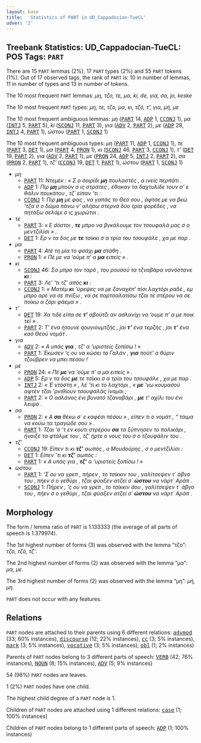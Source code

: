 ```yaml
---
layout: base
title:  'Statistics of PART in UD_Cappadocian-TueCL'
udver: '2'
---
```


## Treebank Statistics: UD_Cappadocian-TueCL: POS Tags: `PART`

There are 15 `PART` lemmas (2%), 17 `PART` types (2%) and 55 `PART` tokens (1%).
Out of 17 observed tags, the rank of `PART` is: 10 in number of lemmas, 11 in number of types and 13 in number of tokens.

The 10 most frequent `PART` lemmas: <em>μη, τζο, τε, μα, ki, de, για, σα, jο, keske</em>

The 10 most frequent `PART` types:  <em>μη, τε, τζο, μα, κι, τζό, τ’, για, μή, με</em>

The 10 most frequent ambiguous lemmas: <em>μη</em> (<tt><a href="cpg_tuecl-pos-PART.html">PART</a></tt> 14, <tt><a href="cpg_tuecl-pos-ADP.html">ADP</a></tt> 1, <tt><a href="cpg_tuecl-pos-CCONJ.html">CCONJ</a></tt> 1), <em>μα</em> (<tt><a href="cpg_tuecl-pos-INTJ.html">INTJ</a></tt> 5, <tt><a href="cpg_tuecl-pos-PART.html">PART</a></tt> 5), <em>ki</em> (<tt><a href="cpg_tuecl-pos-SCONJ.html">SCONJ</a></tt> 11, <tt><a href="cpg_tuecl-pos-PART.html">PART</a></tt> 3), <em>για</em> (<tt><a href="cpg_tuecl-pos-ADV.html">ADV</a></tt> 2, <tt><a href="cpg_tuecl-pos-PART.html">PART</a></tt> 2), <em>με</em> (<tt><a href="cpg_tuecl-pos-ADP.html">ADP</a></tt> 28, <tt><a href="cpg_tuecl-pos-INTJ.html">INTJ</a></tt> 4, <tt><a href="cpg_tuecl-pos-PART.html">PART</a></tt> 1), <em>ώστου</em> (<tt><a href="cpg_tuecl-pos-PART.html">PART</a></tt> 1, <tt><a href="cpg_tuecl-pos-SCONJ.html">SCONJ</a></tt> 1)

The 10 most frequent ambiguous types:  <em>μη</em> (<tt><a href="cpg_tuecl-pos-PART.html">PART</a></tt> 11, <tt><a href="cpg_tuecl-pos-ADP.html">ADP</a></tt> 1, <tt><a href="cpg_tuecl-pos-CCONJ.html">CCONJ</a></tt> 1), <em>τε</em> (<tt><a href="cpg_tuecl-pos-PART.html">PART</a></tt> 3, <tt><a href="cpg_tuecl-pos-DET.html">DET</a></tt> 1), <em>μα</em> (<tt><a href="cpg_tuecl-pos-PART.html">PART</a></tt> 4, <tt><a href="cpg_tuecl-pos-PRON.html">PRON</a></tt> 1), <em>κι</em> (<tt><a href="cpg_tuecl-pos-SCONJ.html">SCONJ</a></tt> 46, <tt><a href="cpg_tuecl-pos-PART.html">PART</a></tt> 3, <tt><a href="cpg_tuecl-pos-CCONJ.html">CCONJ</a></tt> 1), <em>τ’</em> (<tt><a href="cpg_tuecl-pos-DET.html">DET</a></tt> 19, <tt><a href="cpg_tuecl-pos-PART.html">PART</a></tt> 2), <em>για</em> (<tt><a href="cpg_tuecl-pos-ADV.html">ADV</a></tt> 2, <tt><a href="cpg_tuecl-pos-PART.html">PART</a></tt> 1), <em>με</em> (<tt><a href="cpg_tuecl-pos-PRON.html">PRON</a></tt> 24, <tt><a href="cpg_tuecl-pos-ADP.html">ADP</a></tt> 5, <tt><a href="cpg_tuecl-pos-INTJ.html">INTJ</a></tt> 2, <tt><a href="cpg_tuecl-pos-PART.html">PART</a></tt> 2), <em>σα</em> (<tt><a href="cpg_tuecl-pos-PRON.html">PRON</a></tt> 2, <tt><a href="cpg_tuecl-pos-PART.html">PART</a></tt> 1), <em>τζ’</em> (<tt><a href="cpg_tuecl-pos-CCONJ.html">CCONJ</a></tt> 19, <tt><a href="cpg_tuecl-pos-DET.html">DET</a></tt> 1, <tt><a href="cpg_tuecl-pos-PART.html">PART</a></tt> 1), <em>ώστου</em> (<tt><a href="cpg_tuecl-pos-PART.html">PART</a></tt> 1, <tt><a href="cpg_tuecl-pos-SCONJ.html">SCONJ</a></tt> 1)


* <em>μη</em>
  * <tt><a href="cpg_tuecl-pos-PART.html">PART</a></tt> 11: <em>Ντεμέκ : « Σ ο σοιρίδι <b>μη</b> πουλαστές , α ινείς περπάτι .</em>
  * <tt><a href="cpg_tuecl-pos-ADP.html">ADP</a></tt> 1: <em>Πίρ <b>μη</b> μπούν σ ις στράτες , έθακαν τα δαχτυλίδε τουν σ’ ε θάλιν πουκάτου , τζ΄ είπαν ‘τι :</em>
  * <tt><a href="cpg_tuecl-pos-CCONJ.html">CCONJ</a></tt> 1: <em>Πιρ <b>μη</b> με φας , να γαπάς το Θεό σου , άφτσε με να βκώ ‘τζα σ ο δώμα πάνω ν’ αλήσω στερνά δύο τρία φορέδες , να πητάξω σελάμι σ ις χωρώτοι .</em>
* <em>τε</em>
  * <tt><a href="cpg_tuecl-pos-PART.html">PART</a></tt> 3: <em>« Ε dόστοι , <b>τε</b> μπρο να βγκάλουμε τον τσουφαλά μας σ ο μεντζιλίσι » .</em>
  * <tt><a href="cpg_tuecl-pos-DET.html">DET</a></tt> 1: <em>Ερ ν τα δος με <b>τε</b> τσίκκι σ α τρία του τσουφάλε , χα με παρ .</em>
* <em>μα</em>
  * <tt><a href="cpg_tuecl-pos-PART.html">PART</a></tt> 4: <em>Ατέ τη μία το φσάχι <b>μα</b> στάθη .</em>
  * <tt><a href="cpg_tuecl-pos-PRON.html">PRON</a></tt> 1: <em>« Πέ με να ‘ούμε π’ α <b>μα</b> ειπείς » .</em>
* <em>κι</em>
  * <tt><a href="cpg_tuecl-pos-SCONJ.html">SCONJ</a></tt> 46: <em>Σα μπρο τον ταρό , του ρουσού τα τζναβάρα νανόστανε <b>κι</b> :</em>
  * <tt><a href="cpg_tuecl-pos-PART.html">PART</a></tt> 3: <em>Λε’ ‘τι τζ’ απός <b>κι</b> :</em>
  * <tt><a href="cpg_tuecl-pos-CCONJ.html">CCONJ</a></tt> 1: <em>« Ματέμ <b>κι</b> ‘ύρεψες να με ζαναχέπ’ πίσι λαχτόρι ραδέ , εμ μπρο αρέ να σε πνίξω , να σε παρτσαλατίσω τζαι τε στέρου να σε ποίκω α ζόρι φάεμα » .</em>
* <em>τ’</em>
  * <tt><a href="cpg_tuecl-pos-DET.html">DET</a></tt> 19: <em>Χα τιδέ είπα σε <b>τ’</b> αβούτζι αν ασλανίχι να ‘ουμε π’ α με ποικ τεϊ » .</em>
  * <tt><a href="cpg_tuecl-pos-PART.html">PART</a></tt> 2: <em>Τ’ ένα ήτουνε qουγιουμτζής , jαι <b>τ’</b> ένα τερζής , jαι <b>τ’</b> ένα καό Θεού νομάτ .</em>
* <em>για</em>
  * <tt><a href="cpg_tuecl-pos-ADV.html">ADV</a></tt> 2: <em>« Α υπάς <b>για</b> , τζ’ α ‘υριστείς ξοπίσω ! »</em>
  * <tt><a href="cpg_tuecl-pos-PART.html">PART</a></tt> 1: <em>Έκωσεν ‘ς ου να κώσει το Γαλάν , <b>για</b> πούτ’ α θύριν τζούβρεν να μπει πέσου !</em>
* <em>με</em>
  * <tt><a href="cpg_tuecl-pos-PRON.html">PRON</a></tt> 24: <em>« Πέ <b>με</b> να ‘ούμε π’ α μα ειπείς » .</em>
  * <tt><a href="cpg_tuecl-pos-ADP.html">ADP</a></tt> 5: <em>Ερ ν τα δος <b>με</b> τε τσίκκι σ α τρία του τσουφάλε , χα με παρ .</em>
  * <tt><a href="cpg_tuecl-pos-INTJ.html">INTJ</a></tt> 2: <em>« Έ ντόστη » , λέ ‘τι κι το λαχτόρι , « <b>με</b> ‘γω κουμασού αφτέν τζαι 'ρνιθίουν τσουφαλάς ίνομαι ;</em>
  * <tt><a href="cpg_tuecl-pos-PART.html">PART</a></tt> 2: <em>« Ο ασλάνος ένι βυνατό τζαναβάρι , <b>με</b> τ’ αχίλι του ένι λειψό .</em>
* <em>σα</em>
  * <tt><a href="cpg_tuecl-pos-PRON.html">PRON</a></tt> 2: <em>« Α <b>σα</b> θέκω σ΄ ε καφέσι πέσου » , είπεν τι ο νομάτ , “ τάιμα να κούω τα τραγώδε σου » .</em>
  * <tt><a href="cpg_tuecl-pos-PART.html">PART</a></tt> 1: <em>Τζαι 'σ 'τ εν κούτι στρέρου <b>σα</b> τα ξύπνησεν το παλικάρι , ήνοιξε τα φτάλμε του , τζ' ήρτε ο νους του σ ο τζουφάλιν του .</em>
* <em>τζ’</em>
  * <tt><a href="cpg_tuecl-pos-CCONJ.html">CCONJ</a></tt> 19: <em>Είπεν τι κι <b>τζ’</b> αωπός , ο Μουdούρης , σ ο μεντζιλίσι :</em>
  * <tt><a href="cpg_tuecl-pos-DET.html">DET</a></tt> 1: <em>Είπεν ‘τι κι <b>τζ’</b> αωπός :</em>
  * <tt><a href="cpg_tuecl-pos-PART.html">PART</a></tt> 1: <em>« Α υπάς για , <b>τζ’</b> α ‘υριστείς ξοπίσω ! »</em>
* <em>ώστου</em>
  * <tt><a href="cpg_tuecl-pos-PART.html">PART</a></tt> 1: <em>‘Σ ου να γρεπ , πήρεν , το τσίκκιν του , γαλίτσεψεν τ΄ άβγο του , πήεν σ ο γεθύρι , τζαι φύαξεν ατζεί σ΄ <b>ώστου</b> να νάρτ΄ Αράπ .</em>
  * <tt><a href="cpg_tuecl-pos-SCONJ.html">SCONJ</a></tt> 1: <em>Πήρεν , ‘ς ου να γρεπ , το τσίκκιν dου , γαλίτσεψεν τ΄ άβγο του , πήεν σ ο γεθύρι , τζαι φύαξεν ατζεί σ΄ <b>ώστου</b> να νάρτ΄ Αράπ .</em>

## Morphology

The form / lemma ratio of `PART` is 1.133333 (the average of all parts of speech is 1.379974).

The 1st highest number of forms (3) was observed with the lemma “τζο”: <em>τζο, τζό, τζ’</em>.

The 2nd highest number of forms (2) was observed with the lemma “μα”: <em>μα, με</em>.

The 3rd highest number of forms (2) was observed with the lemma “μη”: <em>μή, μη</em>.

`PART` does not occur with any features.


## Relations

`PART` nodes are attached to their parents using 6 different relations: <tt><a href="cpg_tuecl-dep-advmod.html">advmod</a></tt> (33; 60% instances), <tt><a href="cpg_tuecl-dep-discourse.html">discourse</a></tt> (12; 22% instances), <tt><a href="cpg_tuecl-dep-cc.html">cc</a></tt> (3; 5% instances), <tt><a href="cpg_tuecl-dep-mark.html">mark</a></tt> (3; 5% instances), <tt><a href="cpg_tuecl-dep-vocative.html">vocative</a></tt> (3; 5% instances), <tt><a href="cpg_tuecl-dep-obl.html">obl</a></tt> (1; 2% instances)

Parents of `PART` nodes belong to 3 different parts of speech: <tt><a href="cpg_tuecl-pos-VERB.html">VERB</a></tt> (42; 76% instances), <tt><a href="cpg_tuecl-pos-NOUN.html">NOUN</a></tt> (8; 15% instances), <tt><a href="cpg_tuecl-pos-ADV.html">ADV</a></tt> (5; 9% instances)

54 (98%) `PART` nodes are leaves.

1 (2%) `PART` nodes have one child.

The highest child degree of a `PART` node is 1.

Children of `PART` nodes are attached using 1 different relations: <tt><a href="cpg_tuecl-dep-case.html">case</a></tt> (1; 100% instances)

Children of `PART` nodes belong to 1 different parts of speech: <tt><a href="cpg_tuecl-pos-ADP.html">ADP</a></tt> (1; 100% instances)

